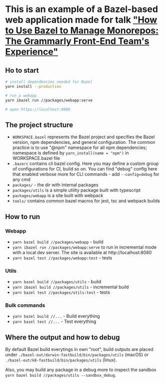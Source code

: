 # This is an example of a Bazel-based web application made for talk ["How to Use Bazel to Manage Monorepos: The Grammarly Front-End Team's Experience"](https://fwdays.com/en/event/js-autumn-fwdays-2021/review/how-to-use-bazel-to-manage-monorepos-the-grammarly-front-end-teams-experience)

## Ho to start

```sh
# install dependencies needed for Bazel
yarn install --production

# run a webapp
yarn ibazel run //packages/webapp:serve

# open https://localhost:8080
```

## The project structure

- `WORKSPACE.bazel` represents the Bazel project and specifies the Bazel version, npm dependencies, and general configuration. The common practice is to use "@npm" namespace for all npm dependencies; namespace is defined by `yarn_install(name = "npm")` in WORKSPACE.bazel file
- `.bazerc` contains cli bazel config. Here you may define a custom group of configurations for CI, build so on. You can find "debug" config here that enabled verbose more for CLI commands - add `--config=debug` for any cmd
- `packages/` - the dir with internal packages
- `packages/utils` is a simple utility package built with typescript
- `packages/webapp` is a site built with webpack
- `tools/` contains common bazel macros for jest, tsc and webpack builds

## How to run

### Webapp

- `yarn bazel build //packages/webapp` - build
- `yarn ibazel run //packages/webapp:serve` to run in incremental mode with a local dev server. The site is available at http://localhost:8080
- `yarn bazel test //packages/webapp:test` - tests

### Utils

- `yarn bazel build //packages/utils` - build
- `yarn ibazel build //packages/utils` - incremental build
- `yarn bazel test //packages/utils:test` - tests

### Bulk commands

- `yarn bazel build //...` - Build everything
- `yarn bazel test //...` - Test everything

## Where the output and how to debug

By default Bazel build everytings in own "root", build outputs are placed under `./bazel-out/darwin-fastbuild/bin/packages/utils` (macOS) or `./bazel-out/k8-fastbuild/bin/packages/utils` (linux).

Also, you may build any package in a debug more to inspect the sandbox `yarn bazel build //packages/utils --sandbox_debug`.
